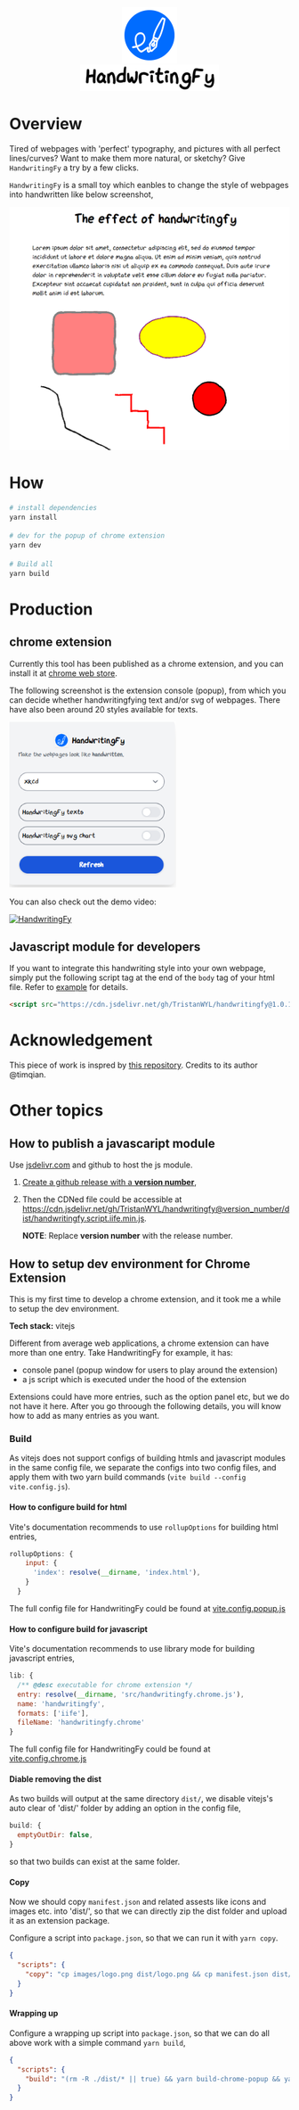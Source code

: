 <div align="center">
  <img src="./images/logo.png" style="width: 100px;"><br>
  <img src="./images/handwritingfy.png" style="width: 250px;">
</div>

# Overview

Tired of webpages with 'perfect' typography, and pictures with all perfect lines/curves? Want to make them more natural, or sketchy? Give `HandwritingFy` a try by a few clicks.

`HandwritingFy` is a small toy which eanbles to change the style of webpages into handwritten like below screenshot,

![xx](images/demo.png)

# How

```bash
# install dependencies
yarn install

# dev for the popup of chrome extension
yarn dev

# Build all
yarn build
```

# Production

## chrome extension

Currently this tool has been published as a chrome extension, and you can install it at [chrome web store](https://chrome.google.com/webstore/category/extensions/TODO:....?hl=en-US).

The following screenshot is the extension console (popup), from which you can decide whether handwritingfying text and/or svg of webpages. There have also been around 20 styles available for texts.

<img src="images/popup.png" width="300px" alt="extension console"/>

You can also check out the demo video:

[![HandwritingFy](https://img.youtube.com/vi/YSWdXLHIoOA/0.jpg)](https://www.youtube.com/watch?v=YSWdXLHIoOA)

## Javascript module for developers

If you want to integrate this handwriting style into your own webpage, simply put the following script tag at the end of the `body` tag of your html file. Refer to [example](example/example.html) for details.

```html
<script src="https://cdn.jsdelivr.net/gh/TristanWYL/handwritingfy@1.0.1/dist/handwritingfy.script.iife.min.js"></script>
```

# Acknowledgement

This piece of work is inspred by [this repository](https://github.com/timqian/chart.xkcd). Credits to its author @timqian.

# Other topics

## How to publish a javascaript module

Use [jsdelivr.com](https://www.jsdelivr.com/?docs=gh) and github to host the js module.

1. [Create a github release with a **version number**](https://docs.github.com/en/repositories/releasing-projects-on-github/managing-releases-in-a-repository#creating-a-release),
2. Then the CDNed file could be accessible at https://cdn.jsdelivr.net/gh/TristanWYL/handwritingfy@version_number/dist/handwritingfy.script.iife.min.js.

   **NOTE**: Replace **version number** with the release number.

## How to setup dev environment for Chrome Extension

This is my first time to develop a chrome extension, and it took me a while to setup the dev environment.

**Tech stack:** vitejs

Different from average web applications, a chrome extension can have more than one entry. Take HandwritingFy for example, it has:

- console panel (popup window for users to play around the extension)
- a js script which is executed under the hood of the extension

Extensions could have more entries, such as the option panel etc, but we do not have it here. After you go throough the following details, you will know how to add as many entries as you want.

<!-- ### Dev -->

### Build

As vitejs does not support configs of building htmls and javascript modules in the same config file, we separate the configs into two config files, and apply them with two yarn build commands (`vite build --config vite.config.js`).

#### How to configure build for html

Vite's documentation recommends to use `rollupOptions` for building html entries,

```js
rollupOptions: {
    input: {
      'index': resolve(__dirname, 'index.html'),
    }
  }
```

The full config file for HandwritingFy could be found at [vite.config.popup.js](vite.config.popup.js)

#### How to configure build for javascript

Vite's documentation recommends to use library mode for building javascript entries,

```js
lib: {
  /** @desc executable for chrome extension */
  entry: resolve(__dirname, 'src/handwritingfy.chrome.js'),
  name: 'handwritingfy',
  formats: ['iife'],
  fileName: 'handwritingfy.chrome'
}
```

The full config file for HandwritingFy could be found at [vite.config.chrome.js](vite.config.chrome.js)

#### Diable removing the dist

As two builds will output at the same directory `dist/`, we disable vitejs's auto clear of 'dist/' folder by adding an option in the config file,

```js
build: {
  emptyOutDir: false,
}
```

so that two builds can exist at the same folder.

#### Copy

Now we should copy `manifest.json` and related assests like icons and images etc. into 'dist/', so that we can directly zip the dist folder and upload it as an extension package.

Configure a script into `package.json`, so that we can run it with `yarn copy`.

```json
{
  "scripts": {
    "copy": "cp images/logo.png dist/logo.png && cp manifest.json dist/manifest.json"
  }
}
```

#### Wrapping up

Configure a wrapping up script into `package.json`, so that we can do all above work with a simple command `yarn build`,

```json
{
  "scripts": {
    "build": "(rm -R ./dist/* || true) && yarn build-chrome-popup && yarn build-chrome-exec && yarn build-script && yarn copy"
  }
}
```
